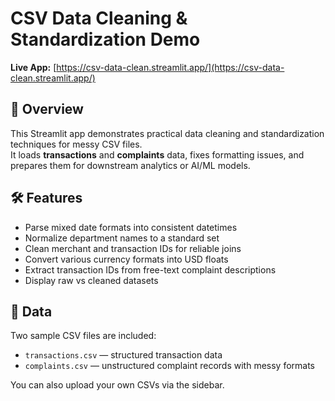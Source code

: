 # CSV Data Cleaning & Standardization Demo  
**Live App:** [https://csv-data-clean.streamlit.app/](https://csv-data-clean.streamlit.app/)  

## 📌 Overview  
This Streamlit app demonstrates practical data cleaning and standardization techniques for messy CSV files.  
It loads **transactions** and **complaints** data, fixes formatting issues, and prepares them for downstream analytics or AI/ML models.  

## 🛠 Features  
- Parse mixed date formats into consistent datetimes  
- Normalize department names to a standard set  
- Clean merchant and transaction IDs for reliable joins  
- Convert various currency formats into USD floats  
- Extract transaction IDs from free-text complaint descriptions  
- Display raw vs cleaned datasets  

## 📂 Data  
Two sample CSV files are included:  
- `transactions.csv` — structured transaction data  
- `complaints.csv` — unstructured complaint records with messy formats  

You can also upload your own CSVs via the sidebar.  
